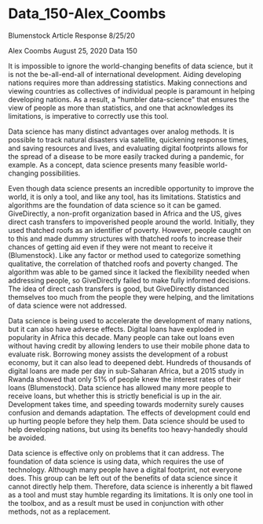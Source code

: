 # Data_150-Alex_Coombs

Blumenstock Article Response 8/25/20

Alex Coombs
August 25, 2020
Data 150

It is impossible to ignore the world-changing benefits of data science, but it is not the be-all-end-all of international development. Aiding developing nations requires more than addressing statistics. Making connections and viewing countries as collectives of individual people is paramount in helping developing nations. As a result, a "humbler data-science" that ensures the view of people as more than statistics, and one that acknowledges its limitations, is imperative to correctly use this tool. 

Data science has many distinct advantages over analog methods. It is possible to track natural disasters via satellite, quickening response times, and saving resources and lives, and evaluating digital footprints allows for the spread of a disease to be more easily tracked during a pandemic, for example. As a concept, data science presents many feasible world-changing possibilities.

Even though data science presents an incredible opportunity to improve the world, it is only a tool, and like any tool, has its limitations. Statistics and algorithms are the foundation of data science so it can be gamed. GiveDirectly, a non-profit organization based in Africa and the US, gives direct cash transfers to impoverished people around the world. Initially, they used thatched roofs as an identifier of poverty. However, people caught on to this and made dummy structures with thatched roofs to increase their chances of getting aid even if they were not meant to receive it (Blumenstock). Like any factor or method used to categorize something qualitative, the correlation of thatched roofs and poverty changed. The algorithm was able to be gamed since it lacked the flexibility needed when addressing people, so GiveDirectly failed to make fully informed decisions. The idea of direct cash transfers is good, but GiveDirectly distanced themselves too much from the people they were helping, and the limitations of data science were not addressed. 

Data science is being used to accelerate the development of many nations, but it can also have adverse effects. Digital loans have exploded in popularity in Africa this decade. Many people can take out loans even without having credit by allowing lenders to use their mobile phone data to evaluate risk. Borrowing money assists the development of a robust economy, but it can also lead to deepened debt. Hundreds of thousands of digital loans are made per day in sub-Saharan Africa, but a 2015 study in Rwanda showed that only 51% of people knew the interest rates of their loans (Blumenstock). Data science has allowed many more people to receive loans, but whether this is strictly beneficial is up in the air. Development takes time, and speeding towards modernity surely causes confusion and demands adaptation. The effects of development could end up hurting people before they help them. Data science should be used to help developing nations, but using its benefits too heavy-handedly should be avoided. 

Data science is effective only on problems that it can address. The foundation of data science is using data, which requires the use of technology. Although many people have a digital footprint, not everyone does. This group can be left out of the benefits of data science since it cannot directly help them. Therefore, data science is inherently a bit flawed as a tool and must stay humble regarding its limitations. It is only one tool in the toolbox, and as a result must be used in conjunction with other methods, not as a replacement.

